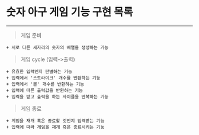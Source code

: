 # 숫자 아구 게임 기능 구현 목록

---

> 게임 준비

    + 서로 다른 세자리의 숫자의 배열을 생성하는 기능

> 게임 cycle (입력->출력)

    + 유효한 입력인지 판별하는 기능
    + 입력에서 '스트라이크' 개수를 반환하는 기능
    + 입력에서 '볼' 개수를 반환하는 기능
    + 입력에 따른 출력값을 반환하는 기능
    + 입력을 받고 출력을 하는 사이클을 반복하는 기능

> 게임 종료

    + 게임을 재개 혹은 종료할 것인지 입력받는 기능
    + 입력에 따라 게임을 재개 혹은 종료시키는 기능
